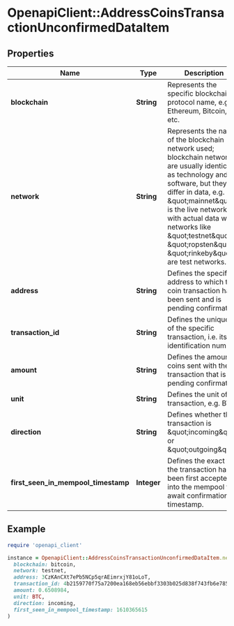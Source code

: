 # OpenapiClient::AddressCoinsTransactionUnconfirmedDataItem

## Properties

| Name | Type | Description | Notes |
| ---- | ---- | ----------- | ----- |
| **blockchain** | **String** | Represents the specific blockchain protocol name, e.g. Ethereum, Bitcoin, etc. |  |
| **network** | **String** | Represents the name of the blockchain network used; blockchain networks are usually identical as technology and software, but they differ in data, e.g. - \&quot;mainnet\&quot; is the live network with actual data while networks like \&quot;testnet\&quot;, \&quot;ropsten\&quot;, \&quot;rinkeby\&quot; are test networks. |  |
| **address** | **String** | Defines the specific address to which the coin transaction has been sent and is pending confirmation. |  |
| **transaction_id** | **String** | Defines the unique ID of the specific transaction, i.e. its identification number. |  |
| **amount** | **String** | Defines the amount of coins sent with the transaction that is pending confirmation. |  |
| **unit** | **String** | Defines the unit of the transaction, e.g. BTC. |  |
| **direction** | **String** | Defines whether the transaction is \&quot;incoming\&quot; or \&quot;outgoing\&quot;. |  |
| **first_seen_in_mempool_timestamp** | **Integer** | Defines the exact time the transaction has been first accepted into the mempool to await confirmation as timestamp. |  |

## Example

```ruby
require 'openapi_client'

instance = OpenapiClient::AddressCoinsTransactionUnconfirmedDataItem.new(
  blockchain: bitcoin,
  network: testnet,
  address: 3CzKAnCXt7ePb5NCp5qrAEimrxjY81oLoT,
  transaction_id: 4b2159770f75a7200ea168eb56ebbf3303b025d838f743fb6e785bc32d5ac65b,
  amount: 0.6508984,
  unit: BTC,
  direction: incoming,
  first_seen_in_mempool_timestamp: 1610365615
)
```

